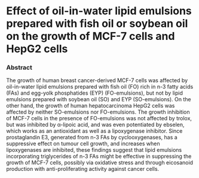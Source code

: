 # Effect of oil-in-water lipid emulsions prepared with fish oil or soybean oil on the growth of MCF-7 cells and HepG2 cells

### Abstract

The growth of human breast cancer-derived MCF-7 cells was affected by oil-in-water lipid emulsions prepared with fish oil (FO) rich in n-3 fatty acids (FAs) and egg-yolk phosphatides (EYP) (FO-emulsions), but not by lipid emulsions prepared with soybean oil (SO) and EYP (SO-emulsions). On the other hand, the growth of human hepatocarcinoma HepG2 cells was affected by neither SO-emulsions nor FO-emulsions. The growth inhibition of MCF-7 cells in the presence of FO-emulsions was not affected by trolox, but was inhibited by α-lipoic acid, and was even potentiated by ebselen, which works as an antioxidant as well as a lipoxygenase inhibitor. Since prostaglandin E3, generated from n-3 FAs by cyclooxygenases, has a suppressive effect on tumour cell growth, and increases when lipoxygenases are inhibited, these findings suggest that lipid emulsions incorporating triglycerides of n-3 FAs might be effective in suppressing the growth of MCF-7 cells, possibly via oxidative stress and through eicosanoid production with anti-proliferating activity against cancer cells.